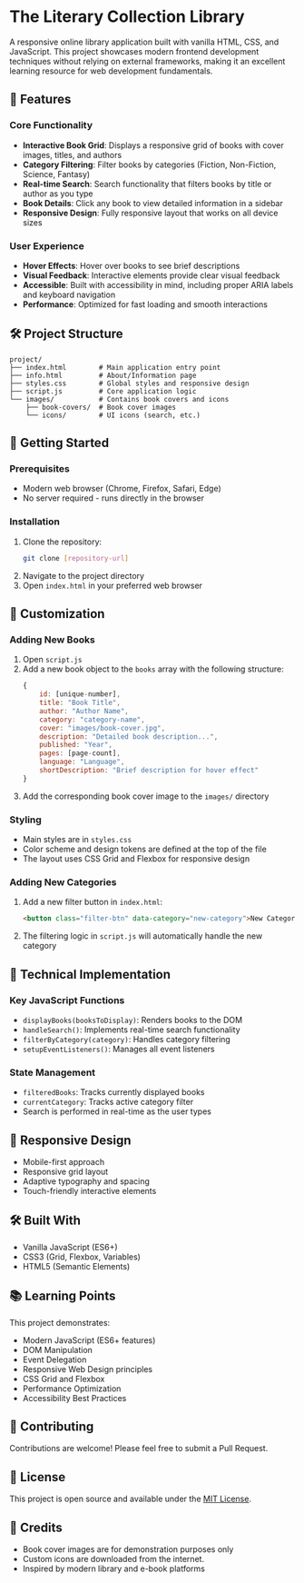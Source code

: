 # The Literary Collection Library

A responsive online library application built with vanilla HTML, CSS, and JavaScript. This project showcases modern frontend development techniques without relying on external frameworks, making it an excellent learning resource for web development fundamentals.

## 🚀 Features

### Core Functionality
- **Interactive Book Grid**: Displays a responsive grid of books with cover images, titles, and authors
- **Category Filtering**: Filter books by categories (Fiction, Non-Fiction, Science, Fantasy)
- **Real-time Search**: Search functionality that filters books by title or author as you type
- **Book Details**: Click any book to view detailed information in a sidebar
- **Responsive Design**: Fully responsive layout that works on all device sizes

### User Experience
- **Hover Effects**: Hover over books to see brief descriptions
- **Visual Feedback**: Interactive elements provide clear visual feedback
- **Accessible**: Built with accessibility in mind, including proper ARIA labels and keyboard navigation
- **Performance**: Optimized for fast loading and smooth interactions

## 🛠️ Project Structure

```
project/
├── index.html        # Main application entry point
├── info.html         # About/Information page
├── styles.css        # Global styles and responsive design
├── script.js         # Core application logic
└── images/           # Contains book covers and icons
    ├── book-covers/  # Book cover images
    └── icons/        # UI icons (search, etc.)
```

## 🚀 Getting Started

### Prerequisites
- Modern web browser (Chrome, Firefox, Safari, Edge)
- No server required - runs directly in the browser

### Installation
1. Clone the repository:
   ```bash
   git clone [repository-url]
   ```
2. Navigate to the project directory
3. Open `index.html` in your preferred web browser

## 🎨 Customization

### Adding New Books
1. Open `script.js`
2. Add a new book object to the `books` array with the following structure:
   ```javascript
   {
       id: [unique-number],
       title: "Book Title",
       author: "Author Name",
       category: "category-name",
       cover: "images/book-cover.jpg",
       description: "Detailed book description...",
       published: "Year",
       pages: [page-count],
       language: "Language",
       shortDescription: "Brief description for hover effect"
   }
   ```
3. Add the corresponding book cover image to the `images/` directory

### Styling
- Main styles are in `styles.css`
- Color scheme and design tokens are defined at the top of the file
- The layout uses CSS Grid and Flexbox for responsive design

### Adding New Categories
1. Add a new filter button in `index.html`:
   ```html
   <button class="filter-btn" data-category="new-category">New Category</button>
   ```
2. The filtering logic in `script.js` will automatically handle the new category

## 🧠 Technical Implementation

### Key JavaScript Functions
- `displayBooks(booksToDisplay)`: Renders books to the DOM
- `handleSearch()`: Implements real-time search functionality
- `filterByCategory(category)`: Handles category filtering
- `setupEventListeners()`: Manages all event listeners

### State Management
- `filteredBooks`: Tracks currently displayed books
- `currentCategory`: Tracks active category filter
- Search is performed in real-time as the user types

## 📱 Responsive Design
- Mobile-first approach
- Responsive grid layout
- Adaptive typography and spacing
- Touch-friendly interactive elements

## 🛠️ Built With
- Vanilla JavaScript (ES6+)
- CSS3 (Grid, Flexbox, Variables)
- HTML5 (Semantic Elements)

## 📚 Learning Points
This project demonstrates:
- Modern JavaScript (ES6+ features)
- DOM Manipulation
- Event Delegation
- Responsive Web Design principles
- CSS Grid and Flexbox
- Performance Optimization
- Accessibility Best Practices

## 🤝 Contributing
Contributions are welcome! Please feel free to submit a Pull Request.

## 📄 License
This project is open source and available under the [MIT License](LICENSE).

## 🙏 Credits
- Book cover images are for demonstration purposes only
- Custom icons are downloaded from the internet.
- Inspired by modern library and e-book platforms
